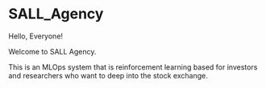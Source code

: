 # SALL_Agency
 Hello, Everyone!
 
 Welcome to SALL Agency.
 
 This is an MLOps system that is reinforcement learning based for investors and researchers who want to deep into the stock exchange.
